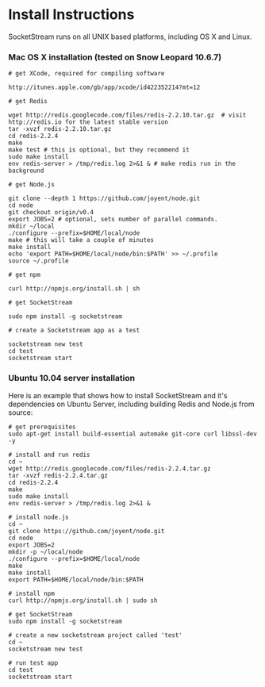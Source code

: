 Install Instructions
====================

SocketStream runs on all UNIX based platforms, including OS X and Linux.

### Mac OS X installation (tested on Snow Leopard 10.6.7)

    # get XCode, required for compiling software
    
    http://itunes.apple.com/gb/app/xcode/id422352214?mt=12
    
    # get Redis
    
    wget http://redis.googlecode.com/files/redis-2.2.10.tar.gz  # visit http://redis.io for the latest stable version
    tar -xvzf redis-2.2.10.tar.gz
    cd redis-2.2.4
    make
    make test # this is optional, but they recommend it
    sudo make install
    env redis-server > /tmp/redis.log 2>&1 & # make redis run in the background
    
    # get Node.js
    
    git clone --depth 1 https://github.com/joyent/node.git
    cd node
    git checkout origin/v0.4
    export JOBS=2 # optional, sets number of parallel commands.
    mkdir ~/local
    ./configure --prefix=$HOME/local/node
    make # this will take a couple of minutes
    make install
    echo 'export PATH=$HOME/local/node/bin:$PATH' >> ~/.profile
    source ~/.profile
  
    # get npm
    
    curl http://npmjs.org/install.sh | sh
  
    # get SocketStream
    
    sudo npm install -g socketstream
    
    # create a Socketstream app as a test
    
    socketstream new test
    cd test
    socketstream start
    

### Ubuntu 10.04 server installation

Here is an example that shows how to install SocketStream and it's dependencies on Ubuntu Server, including building Redis and Node.js from source:

    # get prerequisites
    sudo apt-get install build-essential automake git-core curl libssl-dev -y
    
    # install and run redis
    cd ~
    wget http://redis.googlecode.com/files/redis-2.2.4.tar.gz
    tar -xvzf redis-2.2.4.tar.gz
    cd redis-2.2.4
    make
    sudo make install
    env redis-server > /tmp/redis.log 2>&1 &
    
    # install node.js
    cd ~
    git clone https://github.com/joyent/node.git
    cd node
    export JOBS=2
    mkdir -p ~/local/node
    ./configure --prefix=$HOME/local/node
    make
    make install
    export PATH=$HOME/local/node/bin:$PATH
    
    # install npm
    curl http://npmjs.org/install.sh | sudo sh
    
    # get SocketStream
    sudo npm install -g socketstream
    
    # create a new socketstream project called 'test'
    cd ~
    socketstream new test
    
    # run test app
    cd test
    socketstream start
    
    
    
